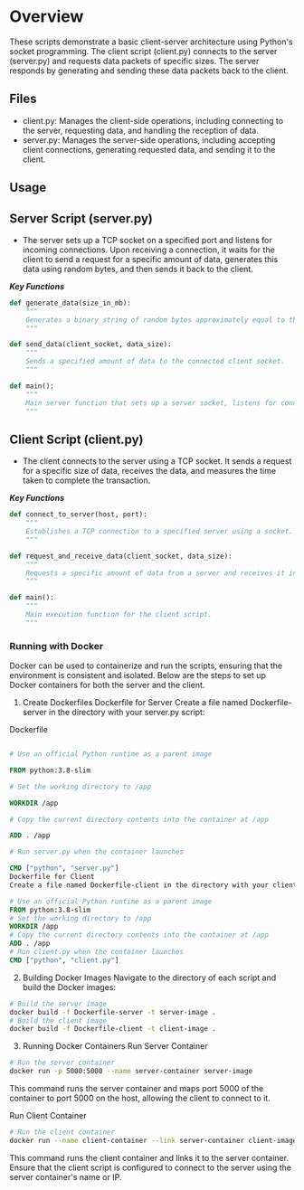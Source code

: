 # Overview

These scripts demonstrate a basic client-server architecture using Python's socket programming. The client script (client.py) connects to the server (server.py) and requests data packets of specific sizes. The server responds by generating and sending these data packets back to the client.

## Files

- client.py: Manages the client-side operations, including connecting to the server, requesting data, and handling the reception of data.
- server.py: Manages the server-side operations, including accepting client connections, generating requested data, and sending it to the client.

## Usage

## Server Script (server.py)

- The server sets up a TCP socket on a specified port and listens for incoming connections. Upon receiving a connection, it waits for the client to send a request for a specific amount of data, generates this data using random bytes, and then sends it back to the client.

***Key Functions***

```py
def generate_data(size_in_mb):
    """
    Generates a binary string of random bytes approximately equal to the specified size in megabytes.
    """

def send_data(client_socket, data_size):
    """
    Sends a specified amount of data to the connected client socket.
    """

def main():
    """
    Main server function that sets up a server socket, listens for connections, and serves data requests.
    """
```

## Client Script (client.py)

- The client connects to the server using a TCP socket. It sends a request for a specific size of data, receives the data, and measures the time taken to complete the transaction.

***Key Functions***

```py
def connect_to_server(host, port):
    """
    Establishes a TCP connection to a specified server using a socket.
    """

def request_and_receive_data(client_socket, data_size):
    """
    Requests a specific amount of data from a server and receives it in chunks.
    """

def main():
    """
    Main execution function for the client script.
    """

```

### Running with Docker

Docker can be used to containerize and run the scripts, ensuring that the environment is consistent and isolated. Below are the steps to set up Docker containers for both the server and the client.

1. Create Dockerfiles
Dockerfile for Server
Create a file named Dockerfile-server in the directory with your server.py script:

Dockerfile

```dockerfile

# Use an official Python runtime as a parent image

FROM python:3.8-slim

# Set the working directory to /app

WORKDIR /app

# Copy the current directory contents into the container at /app

ADD . /app

# Run server.py when the container launches

CMD ["python", "server.py"]
Dockerfile for Client
Create a file named Dockerfile-client in the directory with your client.py script:
```

```Dockerfile
# Use an official Python runtime as a parent image
FROM python:3.8-slim
# Set the working directory to /app
WORKDIR /app
# Copy the current directory contents into the container at /app
ADD . /app
# Run client.py when the container launches
CMD ["python", "client.py"]
```

2. Building Docker Images
Navigate to the directory of each script and build the Docker images:

```bash
# Build the server image
docker build -f Dockerfile-server -t server-image .
# Build the client image
docker build -f Dockerfile-client -t client-image .
```

3. Running Docker Containers
Run Server Container

```bash
# Run the server container
docker run -p 5000:5000 --name server-container server-image
```

This command runs the server container and maps port 5000 of the container to port 5000 on the host, allowing the client to connect to it.

Run Client Container

```bash
# Run the client container
docker run --name client-container --link server-container client-image
```

This command runs the client container and links it to the server container. Ensure that the client script is configured to connect to the server using the server container's name or IP.
